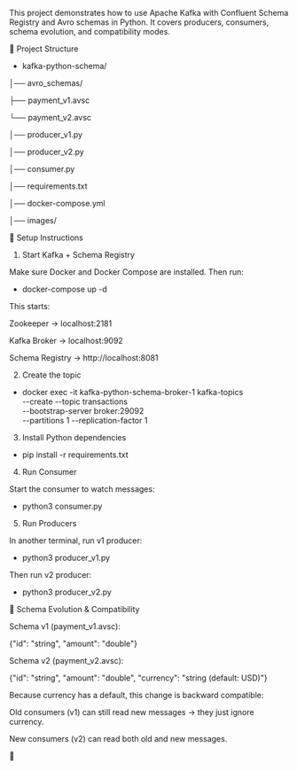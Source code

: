 This project demonstrates how to use Apache Kafka with Confluent Schema Registry and Avro schemas in Python.
It covers producers, consumers, schema evolution, and compatibility modes.

📂 Project Structure
- kafka-python-schema/
  
│── avro_schemas/

   ├── payment_v1.avsc   

   └── payment_v2.avsc         

│── producer_v1.py       

│── producer_v2.py    

│── consumer.py       

│── requirements.txt  

│── docker-compose.yml      

│── images/                     


🚀 Setup Instructions

1. Start Kafka + Schema Registry

Make sure Docker and Docker Compose are installed. Then run:

- docker-compose up -d


This starts:

Zookeeper → localhost:2181

Kafka Broker → localhost:9092

Schema Registry → http://localhost:8081


2. Create the topic
- docker exec -it kafka-python-schema-broker-1 kafka-topics \
  --create --topic transactions \
  --bootstrap-server broker:29092 \
  --partitions 1 --replication-factor 1


3. Install Python dependencies
- pip install -r requirements.txt

4. Run Consumer

Start the consumer to watch messages:

- python3 consumer.py

5. Run Producers

In another terminal, run v1 producer:

- python3 producer_v1.py


Then run v2 producer:

- python3 producer_v2.py

📜 Schema Evolution & Compatibility

Schema v1 (payment_v1.avsc):

{"id": "string", "amount": "double"}


Schema v2 (payment_v2.avsc):

{"id": "string", "amount": "double", "currency": "string (default: USD)"}


Because currency has a default, this change is backward compatible:

Old consumers (v1) can still read new messages → they just ignore currency.

New consumers (v2) can read both old and new messages.

🔑
